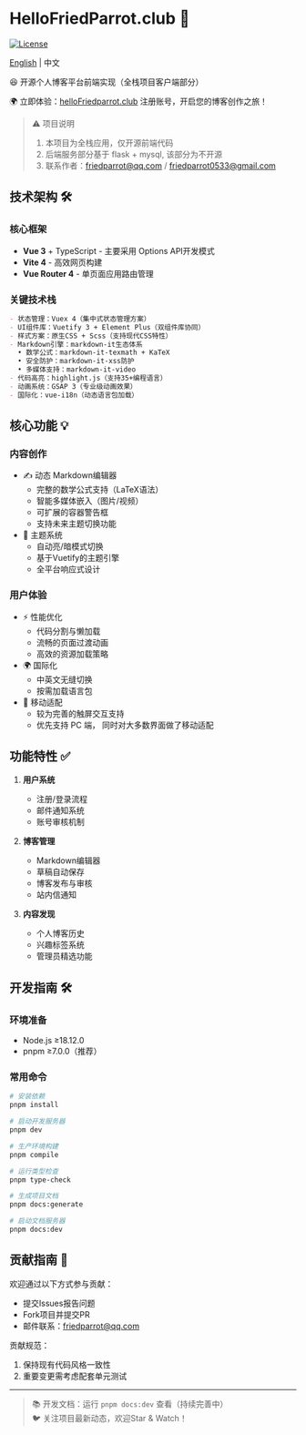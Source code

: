 # HelloFriedParrot.club 🦜

[![License](https://img.shields.io/badge/License-Apache2.0-blue.svg)](https://opensource.org/licenses/Apache-2.0)

[English](readme.md) | 中文

😆 开源个人博客平台前端实现（全栈项目客户端部分）

🌍 立即体验：[helloFriedparrot.club](https://helloFriedparrot.club) 注册账号，开启您的博客创作之旅！

> ⚠️ 项目说明  
> 1.  本项目为全栈应用，仅开源前端代码 
> 2.  后端服务部分基于 flask + mysql, 该部分为不开源  
> 3.  联系作者：friedparrot@qq.com / friedparrot0533@gmail.com

## 技术架构 🛠

### 核心框架
- **Vue 3** + TypeScript - 主要采用 Options API开发模式
- **Vite 4** - 高效网页构建 
- **Vue Router 4** - 单页面应用路由管理

### 关键技术栈
```markdown
- 状态管理：Vuex 4（集中式状态管理方案）
- UI组件库：Vuetify 3 + Element Plus（双组件库协同）
- 样式方案：原生CSS + Scss（支持现代CSS特性）
- Markdown引擎：markdown-it生态体系
  • 数学公式：markdown-it-texmath + KaTeX
  • 安全防护：markdown-it-xss防护
  • 多媒体支持：markdown-it-video
- 代码高亮：highlight.js（支持35+编程语言）
- 动画系统：GSAP 3（专业级动画效果）
- 国际化：vue-i18n（动态语言包加载）
```

## 核心功能 💡

### 内容创作
- ✍️ 动态 Markdown编辑器
  - 完整的数学公式支持（LaTeX语法）
  - 智能多媒体嵌入（图片/视频）
  - 可扩展的容器警告框
  - 支持未来主题切换功能
- 🎨 主题系统
  - 自动亮/暗模式切换
  - 基于Vuetify的主题引擎
  - 全平台响应式设计

### 用户体验
- ⚡ 性能优化
  - 代码分割与懒加载
  - 流畅的页面过渡动画
  - 高效的资源加载策略
- 🌍 国际化
  - 中英文无缝切换
  - 按需加载语言包
- 📱 移动适配
  - 较为完善的触屏交互支持
  - 优先支持 PC 端， 同时对大多数界面做了移动适配 

## 功能特性 ✅

1. **用户系统**
   - 注册/登录流程
   - 邮件通知系统
   - 账号审核机制

2. **博客管理**
   - Markdown编辑器
   - 草稿自动保存
   - 博客发布与审核
   - 站内信通知

3. **内容发现**
   - 个人博客历史
   - 兴趣标签系统
   - 管理员精选功能

## 开发指南 🛠️

### 环境准备
- Node.js ≥18.12.0
- pnpm ≥7.0.0（推荐）

### 常用命令
```bash
# 安装依赖
pnpm install

# 启动开发服务器
pnpm dev

# 生产环境构建
pnpm compile

# 运行类型检查
pnpm type-check

# 生成项目文档
pnpm docs:generate

# 启动文档服务器
pnpm docs:dev
```

## 贡献指南 🤝

欢迎通过以下方式参与贡献：
- 提交Issues报告问题
- Fork项目并提交PR
- 邮件联系：friedparrot@qq.com

贡献规范：
1. 保持现有代码风格一致性
2. 重要变更需考虑配套单元测试 

---

> 📚 开发文档：运行 `pnpm docs:dev` 查看（持续完善中）  
> 🐦 关注项目最新动态，欢迎Star & Watch！